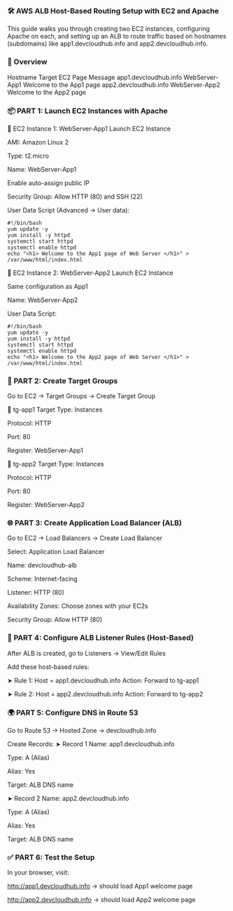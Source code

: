 ### 🛠️ AWS ALB Host-Based Routing Setup with EC2 and Apache
This guide walks you through creating two EC2 instances, configuring Apache on each, and setting up an ALB to route traffic based on hostnames (subdomains) like app1.devcloudhub.info and app2.devcloudhub.info.

### 📌 Overview
Hostname	Target EC2	Page Message
app1.devcloudhub.info	WebServer-App1	Welcome to the App1 page
app2.devcloudhub.info	WebServer-App2	Welcome to the App2 page

### 📦 PART 1: Launch EC2 Instances with Apache
🔹 EC2 Instance 1: WebServer-App1
Launch EC2 Instance

AMI: Amazon Linux 2

Type: t2.micro

Name: WebServer-App1

Enable auto-assign public IP

Security Group: Allow HTTP (80) and SSH (22)

User Data Script (Advanced → User data):

```
#!/bin/bash
yum update -y
yum install -y httpd
systemctl start httpd 
systemctl enable httpd
echo "<h1> Welcome to the App1 page of Web Server </h1>" > /var/www/html/index.html

```
🔹 EC2 Instance 2: WebServer-App2
Launch EC2 Instance

Same configuration as App1

Name: WebServer-App2

User Data Script:
```
#!/bin/bash
yum update -y
yum install -y httpd
systemctl start httpd 
systemctl enable httpd
echo "<h1> Welcome to the App2 page of Web Server </h1>" > /var/www/html/index.html
```
### 🎯 PART 2: Create Target Groups
Go to EC2 → Target Groups → Create Target Group

🔸 tg-app1
Target Type: Instances

Protocol: HTTP

Port: 80

Register: WebServer-App1

🔸 tg-app2
Target Type: Instances

Protocol: HTTP

Port: 80

Register: WebServer-App2

### 🌐 PART 3: Create Application Load Balancer (ALB)
Go to EC2 → Load Balancers → Create Load Balancer

Select: Application Load Balancer

Name: devcloudhub-alb

Scheme: Internet-facing

Listener: HTTP (80)

Availability Zones: Choose zones with your EC2s

Security Group: Allow HTTP (80)

### 🔀 PART 4: Configure ALB Listener Rules (Host-Based)
After ALB is created, go to Listeners → View/Edit Rules

Add these host-based rules:

➤ Rule 1: Host = app1.devcloudhub.info
Action: Forward to tg-app1

➤ Rule 2: Host = app2.devcloudhub.info
Action: Forward to tg-app2

### 🌍 PART 5: Configure DNS in Route 53
Go to Route 53 → Hosted Zone → devcloudhub.info

Create Records:
➤ Record 1
Name: app1.devcloudhub.info

Type: A (Alias)

Alias: Yes

Target: ALB DNS name

➤ Record 2
Name: app2.devcloudhub.info

Type: A (Alias)

Alias: Yes

Target: ALB DNS name


### ✅ PART 6: Test the Setup
In your browser, visit:

http://app1.devcloudhub.info → should load App1 welcome page

http://app2.devcloudhub.info → should load App2 welcome page

